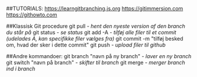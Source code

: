 ##TUTORIALS:
https://learngitbranching.js.org
https://gitimmersion.com
https://githowto.com

##Klassisk Git procedure
git pull - *hent den nyeste version af den branch du står på*
git status - *se status*
git add -A - *tilføj alle filer til et commit (udelades A, kan specifikke filer vælges fra)*
git commit -m "tilføj besked om, hvad der sker i dette commit"
git push - *upload filer til github*

##Andre kommandoer:
git branch "navn på ny branch" - *laver en ny branch*
git switch "navn på branch" - *skifter til branch*
git merge - *merger branch ind i branch*
